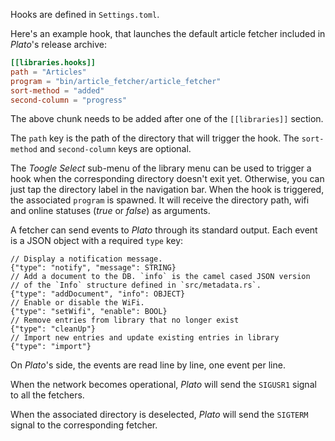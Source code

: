 Hooks are defined in `Settings.toml`.

Here's an example hook, that launches the default article fetcher included in
*Plato*'s release archive:
```toml
[[libraries.hooks]]
path = "Articles"
program = "bin/article_fetcher/article_fetcher"
sort-method = "added"
second-column = "progress"
```

The above chunk needs to be added after one of the `[[libraries]]` section.

The `path` key is the path of the directory that will trigger the hook. The
`sort-method` and `second-column` keys are optional.

The *Toogle Select* sub-menu of the library menu can be used to trigger a hook when the
corresponding directory doesn't exit yet. Otherwise, you can just tap
the directory label in the navigation bar. When the hook is triggered, the
associated `program` is spawned. It will receive the directory path, wifi and
online statuses (*true* or *false*) as arguments.

A fetcher can send events to *Plato* through its standard output.
Each event is a JSON object with a required `type` key:

```
// Display a notification message.
{"type": "notify", "message": STRING}
// Add a document to the DB. `info` is the camel cased JSON version
// of the `Info` structure defined in `src/metadata.rs`.
{"type": "addDocument", "info": OBJECT}
// Enable or disable the WiFi.
{"type": "setWifi", "enable": BOOL}
// Remove entries from library that no longer exist
{"type": "cleanUp"}
// Import new entries and update existing entries in library
{"type": "import"}
```

On *Plato*'s side, the events are read line by line, one event per line.

When the network becomes operational, *Plato* will send the `SIGUSR1` signal to
all the fetchers.

When the associated directory is deselected, *Plato* will send the `SIGTERM`
signal to the corresponding fetcher.
